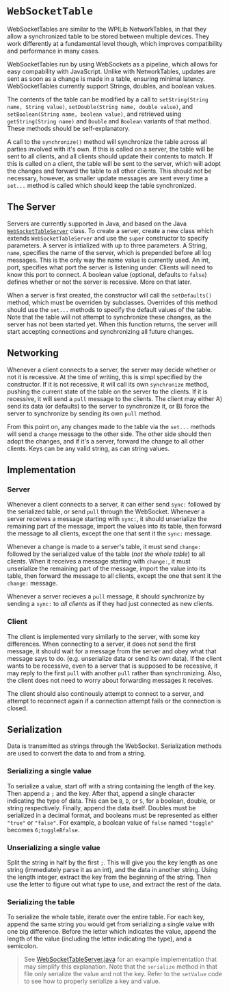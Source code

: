 # `WebSocketTable`

WebSocketTables are similar to the WPILib NetworkTables, in that they allow a synchronized table to be stored between multiple devices. They work differently at a fundamental level though, which improves compatibility and performance in many cases.

WebSocketTables run by using WebSockets as a pipeline, which allows for easy compability with JavaScript. Unlike with NetworkTables, updates are sent as soon as a change is made in a table, ensuring minimal latency. WebSocketTables currently support Strings, doubles, and boolean values.

The contents of the table can be modified by a call to `setString(String name, String value)`, `setDouble(String name, double value)`, and `setBoolean(String name, boolean value)`, and retrieved using `getString(String name)` and `Double` and `Boolean` variants of that method. These methods should be self-explanatory.

A call to the `synchronize()` method will synchronize the table across all parties involved with it's own. If this is called on a server, the table will be sent to all clients, and all clients should update their contents to match. If this is called on a client, the table will be sent to the server, which will adopt the changes and forward the table to all other clients. This should not be necessary, however, as smaller update messages are sent every time a `set...` method is called which should keep the table synchronized.

## The Server

Servers are currently supported in Java, and based on the Java [`WebSocketTableServer`](src/main/java/com/midcoastmaineiacs/Steamworks/WebSocketTableServer.java) class. To create a server, create a new class which extends `WebSocketTableServer` and use the `super` constructor to specify parameters. A server is intialized with up to three parameters. A String, `name`, specifies the name of the server, which is prepended before all log messages. This is the only way the name value is currently used. An int, port, specifies what port the server is listening under. Clients will need to know this port to connect. A boolean value (optional, defaults to `false`) defines whether or not the server is recessive. More on that later.

When a server is first created, the constructor will call the `setDefaults()` method, which must be overriden by subclasses. Overrides of this method should use the `set...` methods to specify the default values of the table. Note that the table will not attempt to synchronize these changes, as the server has not been started yet. When this function returns, the server will start accepting connections and synchronizing all future changes.

## Networking

Whenever a client connects to a server, the server may decide whether or not it is recessive. At the time of writing, this is simpl specified by the constructor. If it is not recessive, it will call its own `synchronize` method, pushing the current state of the table on the server to the clients. If it is recessive, it will send a `pull` message to the clients. The client may either A) send its data (or defaults) to the server to synchronize it, or B) force the server to synchronize by sending its own `pull` method.

From this point on, any changes made to the table via the `set...` methods will send a `change` message to the other side. The other side should then adopt the changes, and if it's a server, forward the change to all other clients. Keys can be any valid string, as can string values.

## Implementation

### Server

Whenever a client connects to a server, it can either send `sync:` followed by the serialized table, or send `pull` through the WebSocket. Whenever a server receives a message starting with `sync:`, it should unserialize the remaining part of the message, import the values into its table, then forward the message to all clients, except the one that sent it the `sync:` message.

Whenever a change is made to a server's table, it must send `change:` followed by the serialized value of the table (_not the whole table_) to all clients. When it receives a message starting with `change:`, it must unserialize the remaining part of the message, import the value into its table, then forward the message to all clients, except the one that sent it the `change:` message.

Whenever a server recieves a `pull` message, it should synchronize by sending a `sync:` to _all clients_ as if they had just connected as new clients.

### Client

The client is implemented very similarly to the server, with some key differences. When connecting to a server, it does not send the first message, it should wait for a message from the server and obey what that message says to do. (e.g. unserialize data or send its own data). If the client wants to be recessive, even to a server that is supposed to be recessive, it may reply to the first `pull` with another `pull` rather than synchronizing. Also, the client does not need to worry about forwarding messages it receives.

The client should also continously attempt to connect to a server, and attempt to reconnect again if a connection attempt fails or the connection is closed.

## Serialization

Data is transmitted as strings through the WebSocket. Serialization methods are used to convert the data to and from a string.

### Serializing a single value

To serialize a value, start off with a string containing the length of the key. Then append a `;` and the key. After that, append a single character indicating the type of data. This can be `B`, `D`, or `S`, for a boolean, double, or string respectively. Finally, append the data itself. Doubles must be serialized in a decimal format, and booleans must be represented as either `"true"` or `"false"`. For example, a boolean value of `false` named `"toggle"` becomes `6;toggleBfalse`.

### Unserializing a single value

Split the string in half by the first `;`. This will give you the key length as one string (immediately parse it as an int), and the data in another string. Using the length integer, extract the key from the beginning of the string. Then use the letter to figure out what type to use, and extract the rest of the data.

### Serializing the table

To serialize the whole table, iterate over the entire table. For each key, append the same string you would get from serializing a single value with one big difference. Before the letter which indicates the value, append the length of the value (including the letter indicating the type), and a semicolon.

> See [WebSocketTableServer.java](src/main/java/com/midcoastmaineiacs/Steamworks/WebSocketTableServer.java) for an example implementation that may simplify this explanation.
> Note that the `serialize` method in that file only serialize the value and not the key. Refer to the `setValue` code to see how to properly serialize a key and value.
